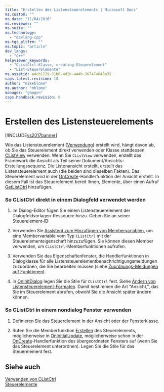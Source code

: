 ```yaml
---
title: "Erstellen des Listensteuerelements | Microsoft Docs"
ms.custom: ""
ms.date: "11/04/2016"
ms.reviewer: ""
ms.suite: ""
ms.technology: 
  - "devlang-cpp"
ms.tgt_pltfrm: ""
ms.topic: "article"
dev_langs: 
  - "C++"
helpviewer_keywords: 
  - "CListCtrl-Klasse, creating-Steuerelement"
  - "List-Steuerelemente"
ms.assetid: a4cb1729-31b6-4d2b-a44b-367474848a39
caps.latest.revision: 10
author: "mikeblome"
ms.author: "mblome"
manager: "ghogen"
caps.handback.revision: 6
---
```

# Erstellen des Listensteuerelements
[!INCLUDE[vs2017banner](../assembler/inline/includes/vs2017banner.md)]

Wie das Listensteuerelement \([Verwendung](../mfc/reference/clistctrl-class.md)\) erstellt wird, hängt davon ab, ob Sie das Steuerelement direkt verwenden oder Klasse stattdessen [CListView](../mfc/reference/clistview-class.md) verwenden.  Wenn Sie `CListView` verwenden, erstellt das Framework die Ansicht als Teil seiner Dokument\/Ansichts\-Erstellungssequenz.  Die Listenansicht erstellt, erstellt das Listensteuerelement auch \(die beiden sind dieselben Fakten\).  Das Steuerelement wird in der [OnCreate](../Topic/CWnd::OnCreate.md)\-Handlerfunktion der Ansicht erstellt.  In diesem Fall ist das Steuerelement bereit Ihnen, Elemente, über einen Aufruf [GetListCtrl](../Topic/CListView::GetListCtrl.md) hinzufügen.  
  
### So CListCtrl direkt in einem Dialogfeld verwendet werden  
  
1.  Im Dialog\-Editor fügen Sie einem Listensteuerelement der Dialogfeldvorlagen\-Ressource hinzu.  Geben Sie an seiner Steuerelement\-ID  
  
2.  Verwenden Sie [Assistent zum Hinzufügen von Membervariablen](../ide/adding-a-member-variable-visual-cpp.md), um eine Membervariable vom Typ `CListCtrl` mit der Steuerelementeigenschaft hinzuzufügen.  Sie können diesen Member verwenden, um `CListCtrl`\-Memberfunktionen aufrufen.  
  
3.  Verwenden Sie das Eigenschaftenfenster, die Handlerfunktionen in Dialogklasse für alle Listensteuerelementbenachrichtigungsmeldungen zuzuordnen, die Sie bearbeiten müssen \(siehe [Zuordnungs\-Meldungen auf Funktionen](../mfc/reference/mapping-messages-to-functions.md)\).  
  
4.  In [OnInitDialog](../Topic/CDialog::OnInitDialog.md) legen Sie die Stile für `CListCtrl` fest.  Siehe [Ändern von Listensteuerelement\-Formaten](../mfc/changing-list-control-styles.md).  Damit bestimmen die Art "Ansicht,", das Sie im Steuerelement abrufen, obwohl Sie die Ansicht später ändern können.  
  
### So CListCtrl in einem nondialog Fenster verwenden  
  
1.  Definieren Sie das Steuerelement in der Ansicht oder der Fensterklasse.  
  
2.  Rufen Sie die Memberfunktion [Erstellen](../Topic/CListCtrl::Create.md) des Steuerelements, möglicherweise in [OnInitialUpdate](../Topic/CView::OnInitialUpdate.md), möglicherweise schon in der [OnCreate](../Topic/CWnd::OnCreate.md)\-Handlerfunktion des übergeordneten Fensters auf \(wenn Sie das Steuerelement unterordnen\).  Legen Sie die Stile für das Steuerelement fest.  
  
## Siehe auch  
 [Verwenden von CListCtrl](../mfc/using-clistctrl.md)   
 [Steuerelemente](../mfc/controls-mfc.md)